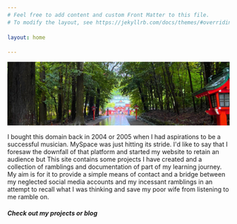 ```yaml
---
# Feel free to add content and custom Front Matter to this file.
# To modify the layout, see https://jekyllrb.com/docs/themes/#overriding-theme-defaults

layout: home

---
```


![Kirishima shrine in Kagoshima, Japan](/images/kirishima.jpg)

I bought this domain back in 2004 or 2005 when I had aspirations to be a successful musician. MySpace was just hitting its stride. I'd like to say that I foresaw the downfall of that platform and started my website to retain an audience but This site contains some projects I have created and a collection of ramblings and documentation of part of my learning journey. My aim is for it to provide a simple means of contact and a bridge between my neglected social media accounts and my incessant ramblings in an attempt to recall what I was thinking and save my poor wife from listening to me ramble on.

##### Check out my projects or blog
